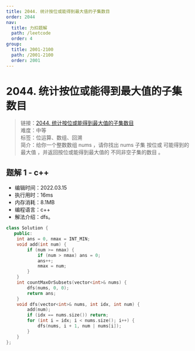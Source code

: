 ```yaml
---
title: 2044. 统计按位或能得到最大值的子集数目
order: 2044
nav:
  title: 力扣题解
  path: /leetcode
  order: 4
group:
  title: 2001-2100
  path: /2001-2100
  order: 2001
---
```


# 2044. 统计按位或能得到最大值的子集数目

> 链接：[2044. 统计按位或能得到最大值的子集数目](https://leetcode-cn.com/problems/count-number-of-maximum-bitwise-or-subsets/)  
> 难度：中等  
> 标签：位运算、数组、回溯  
> 简介：给你一个整数数组 nums ，请你找出 nums 子集 按位或 可能得到的 最大值 ，并返回按位或能得到最大值的 不同非空子集的数目 。

## 题解 1 - c++

- 编辑时间：2022.03.15
- 执行用时：16ms
- 内存消耗：8.1MB
- 编程语言：c++
- 解法介绍：dfs。

```cpp
class Solution {
   public:
    int ans = 0, nmax = INT_MIN;
    void add(int num) {
        if (num >= nmax) {
            if (num > nmax) ans = 0;
            ans++;
            nmax = num;
        }
    }
    int countMaxOrSubsets(vector<int>& nums) {
        dfs(nums, 0, 0);
        return ans;
    }
    void dfs(vector<int>& nums, int idx, int num) {
        add(num);
        if (idx == nums.size()) return;
        for (int i = idx; i < nums.size(); i++) {
            dfs(nums, i + 1, num | nums[i]);
        }
    }
};
```
